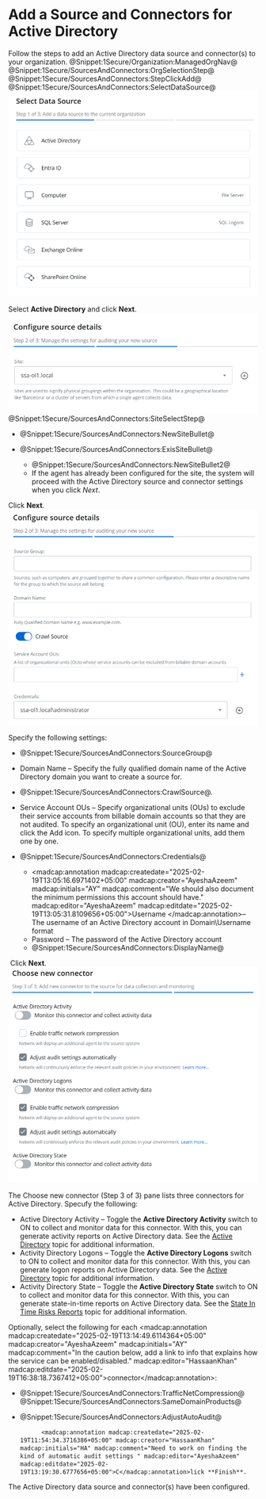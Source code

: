 # Add a Source and Connectors for Active Directory

Follow the steps to add an Active Directory data source and connector(s) to your organization. @Snippet:1Secure/Organization:ManagedOrgNav@ @Snippet:1Secure/SourcesAndConnectors:OrgSelectionStep@ @Snippet:1Secure/SourcesAndConnectors:StepClickAdd@ @Snippet:1Secure/SourcesAndConnectors:SelectDataSource@![](../../../../Resources/Images/1Secure/AddSources_Exchange.png "Select Data Source (Step 1 of 3) pane")

Select **Active Directory** and click **Next**.![](../../../../Resources/Images/1Secure/ConfigureSourceDetails(Step2-3).png "Configure Source Details (Step 2 of 3) pane") @Snippet:1Secure/SourcesAndConnectors:SiteSelectStep@

- @Snippet:1Secure/SourcesAndConnectors:NewSiteBullet@
- @Snippet:1Secure/SourcesAndConnectors:ExisSiteBullet@

    - @Snippet:1Secure/SourcesAndConnectors:NewSiteBullet2@
    - If the agent has already been configured for the site, the system will proceed with the Active Directory source and connector settings when you click *Next*.

Click **Next**.![](../../../../Resources/Images/1Secure/AD_ConfigSourceDetails(step2of3).png "Configure Source Details (Step 2 of 3) pane")

Specify the following settings:

- @Snippet:1Secure/SourcesAndConnectors:SourceGroup@
- Domain Name – Specify the fully qualified domain name of the Active Directory domain you want to create a source for.
- @Snippet:1Secure/SourcesAndConnectors:CrawlSource@.
- Service Account OUs – Specify organizational units (OUs) to exclude their service accounts from billable domain accounts so that they are not audited. To specify an organizational unit (OU), enter its name and click the Add icon. To specify multiple organizational units, add them one by one.
- @Snippet:1Secure/SourcesAndConnectors:Credentials@

    - <madcap:annotation madcap:createdate="2025-02-19T13:05:16.6971402+05:00" madcap:creator="AyeshaAzeem" madcap:initials="AY" madcap:comment="We should also document the minimum permissions this account should have." madcap:editor="AyeshaAzeem" madcap:editdate="2025-02-19T13:05:31.8109656+05:00">Username </madcap:annotation>– The username of an Active Directory account in Domain\Username format
    - Password – The password of the Active Directory account
    - @Snippet:1Secure/SourcesAndConnectors:DisplayName@

 Click **Next**.![](../../../../Resources/Images/1Secure/AD_ChooseNewConnector.png "Choose New Connector (Step 3 of 3) pane")

The Choose new connector (Step 3 of 3) pane lists three connectors for Active Directory. Specufy the following:

- Active Directory Activity – Toggle the **Active Directory Activity** switch to ON to collect and monitor data for this connector. With this, you can generate activity reports on Active Directory data. See the [Active Directory](../../SearchAndReports/Activity.md#Active)  topic for additional information.
- Activity Directory Logons – Toggle the **Active Directory Logons** switch to ON to collect and monitor data for this connector. With this, you can generate logon reports on Active Directory data. See the [Active Directory](../../SearchAndReports/Activity.md#Active)  topic for additional information.
- Activity Directory State – Toggle the **Active Directory State** switch to ON to collect and monitor data for this connector. With this, you can generate state-in-time reports on Active Directory data. See the [State In Time Risks Reports](../../SearchAndReports/StateInTime.md)  topic for additional information.

Optionally, select the following for each <madcap:annotation madcap:createdate="2025-02-19T13:14:49.6114364+05:00" madcap:creator="AyeshaAzeem" madcap:initials="AY" madcap:comment="In the caution below, add a link to info that explains how the service can be enabled/disabled." madcap:editor="HassaanKhan" madcap:editdate="2025-02-19T16:38:18.7367412+05:00">connector</madcap:annotation>:

- @Snippet:1Secure/SourcesAndConnectors:TrafficNetCompression@ @Snippet:1Secure/SourcesAndConnectors:SameDomainProducts@

- @Snippet:1Secure/SourcesAndConnectors:AdjustAutoAudit@

            <madcap:annotation madcap:createdate="2025-02-19T11:54:34.3716386+05:00" madcap:creator="HassaanKhan" madcap:initials="HA" madcap:comment="Need to work on finding the kind of automatic audit settings " madcap:editor="AyeshaAzeem" madcap:editdate="2025-02-19T13:19:30.6777656+05:00">C</madcap:annotation>lick **Finish**.

The Active Directory data source and connector(s) have been configured.